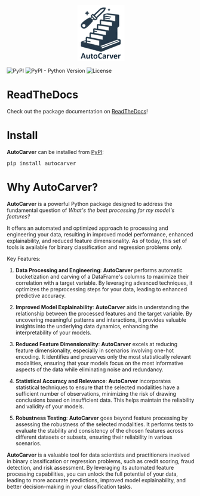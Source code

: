 
</p>
<p align="center">
    <img alt="AutoCarver Logo" src="https://raw.githubusercontent.com/mdefrance/AutoCarver/main/docs/source/artwork/auto_carver_symbol_small.png" width="25%">
</p>


</p>
<p align="left">
    <img alt="PyPI" src="https://img.shields.io/pypi/v/autocarver">
    <img alt="PyPI - Python Version" src="https://img.shields.io/pypi/pyversions/autocarver">
    <img alt="License" src="https://img.shields.io/github/license/mdefrance/autocarver">
</p>


# ReadTheDocs

Check out the package documentation on [ReadTheDocs](https://autocarver.readthedocs.io/en/latest/index.html)!

# Install

**AutoCarver** can be installed from [PyPI](https://pypi.org/project/AutoCarver):

<pre>
pip install autocarver
</pre>



# Why AutoCarver?

**AutoCarver** is a powerful Python package designed to address the fundamental question of *What's the best processing for my model's features?*

It offers an automated and optimized approach to processing and engineering your data, resulting in improved model performance, enhanced explainability, and reduced feature dimensionality.
As of today, this set of tools is available for binary classification and regression problems only.

Key Features:

1. **Data Processing and Engineering**: **AutoCarver** performs automatic bucketization and carving of a DataFrame's columns to maximize their correlation with a target variable. By leveraging advanced techniques, it optimizes the preprocessing steps for your data, leading to enhanced predictive accuracy.

2. **Improved Model Explainability**: **AutoCarver** aids in understanding the relationship between the processed features and the target variable. By uncovering meaningful patterns and interactions, it provides valuable insights into the underlying data dynamics, enhancing the interpretability of your models.

3. **Reduced Feature Dimensionality**: **AutoCarver** excels at reducing feature dimensionality, especially in scenarios involving one-hot encoding. It identifies and preserves only the most statistically relevant modalities, ensuring that your models focus on the most informative aspects of the data while eliminating noise and redundancy.

4. **Statistical Accuracy and Relevance**: **AutoCarver** incorporates statistical techniques to ensure that the selected modalities have a sufficient number of observations, minimizing the risk of drawing conclusions based on insufficient data. This helps maintain the reliability and validity of your models.

5. **Robustness Testing**: **AutoCarver** goes beyond feature processing by assessing the robustness of the selected modalities. It performs tests to evaluate the stability and consistency of the chosen features across different datasets or subsets, ensuring their reliability in various scenarios.

**AutoCarver** is a valuable tool for data scientists and practitioners involved in binary classification or regression problems, such as credit scoring, fraud detection, and risk assessment. By leveraging its automated feature processing capabilities, you can unlock the full potential of your data, leading to more accurate predictions, improved model explainability, and better decision-making in your classification tasks.

